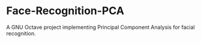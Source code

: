 # Face-Recognition-PCA
A GNU Octave project implementing Principal Component Analysis for facial recognition.
